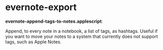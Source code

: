# evernote-export

**evernote-append-tags-to-notes.applescript**:

Append, to every note in a notebook, a list of tags, as hashtags. Useful if you want to move your notes to a system that currently does not support tags, such as Apple Notes.
